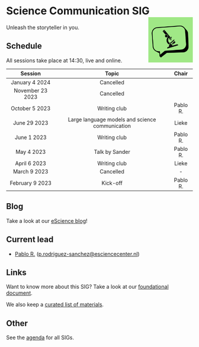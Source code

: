# Science Communication SIG <img src="img/logo.png" width="120" align="right" />

Unleash the storyteller in you.

## Schedule

All sessions take place at 14:30, live and online.

|     Session     |                      Topic                      |  Chair   |
|:---------------:|:-----------------------------------------------:|:--------:|
| January 4 2024  |                  Cancelled                      |          |
|November 23 2023 |                  Cancelled                      |          |
|  October 5 2023 |                  Writing club                   | Pablo R. |
|  June 29 2023   | Large language models and science communication |  Lieke   |
|   June 1 2023   |                  Writing club                   | Pablo R. |
|   May 4 2023    |                 Talk by Sander                  | Pablo R. |
|  April 6 2023   |                  Writing club                   |  Lieke   |
|  March 9 2023   |                    Cancelled                    |    -     |
| February 9 2023 |                    Kick-off                     | Pablo R. |

## Blog

Take a look at our [eScience blog](https://blog.esciencecenter.nl)!

## Current lead

- [Pablo R.](https://github.com/PabRod) (p.rodriguez-sanchez@esciencecenter.nl)

## Links

Want to know more about this SIG? Take a look at our [foundational document](./docs/foundation.md).

We also keep a [curated list of materials](./docs/materials.md).

## Other

See the [agenda](https://github.com/nlesc-sigs/current/blob/main/README.md) for all SIGs.
